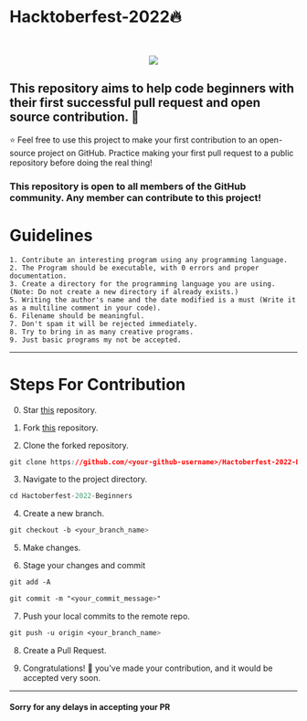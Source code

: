 # Hacktoberfest-2022🔥

<br>
<p align="center">
  <img src="Hactoberfest_Logo.JPG">
</p>

## This repository aims to help code beginners with their first successful pull request and open source contribution. :partying_face:

:star: Feel free to use this project to make your first contribution to an open-source project on GitHub. Practice making your first pull request to a public repository before doing the real thing!

### This repository is open to all members of the GitHub community. Any member can contribute to this project!
# Guidelines

    1. Contribute an interesting program using any programming language.
    2. The Program should be executable, with 0 errors and proper documentation.
    3. Create a directory for the programming language you are using. (Note: Do not create a new directory if already exists.)
    5. Writing the author's name and the date modified is a must (Write it as a multiline comment in your code).
    6. Filename should be meaningful.
    7. Don't spam it will be rejected immediately.
    8. Try to bring in as many creative programs.
    9. Just basic programs my not be accepted.

---

# Steps For Contribution

0. Star <a href="https://github.com/bhavberi/Hactoberfest-2022-Beginners" title="this">this</a> repository.

1. Fork <a href="https://github.com/bhavberi/Hactoberfest-2022-Beginners/fork" title="this">this</a> repository.

2. Clone the forked repository.
```css
git clone https://github.com/<your-github-username>/Hactoberfest-2022-Beginners
```
  
3. Navigate to the project directory.
```py
cd Hactoberfest-2022-Beginners
```

4. Create a new branch.
```css
git checkout -b <your_branch_name>
```

5. Make changes.

6. Stage your changes and commit
```css
git add -A

git commit -m "<your_commit_message>"
```

7. Push your local commits to the remote repo.
```css
git push -u origin <your_branch_name>
```

8. Create a Pull Request.

9. Congratulations! 🎉 you've made your contribution, and it would be accepted very soon.


---
#### Sorry for any delays in accepting your PR 
